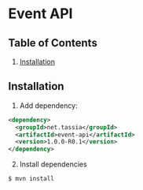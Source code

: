 # Event API

## Table of Contents

1. [Installation](#installation)



## Installation

1. Add dependency:
```xml
<dependency>
  <groupId>net.tassia</groupId>
  <artifactId>event-api</artifactId>
  <version>1.0.0-R0.1</version>
</dependency>
```

2. Install dependencies
```
$ mvn install
```
